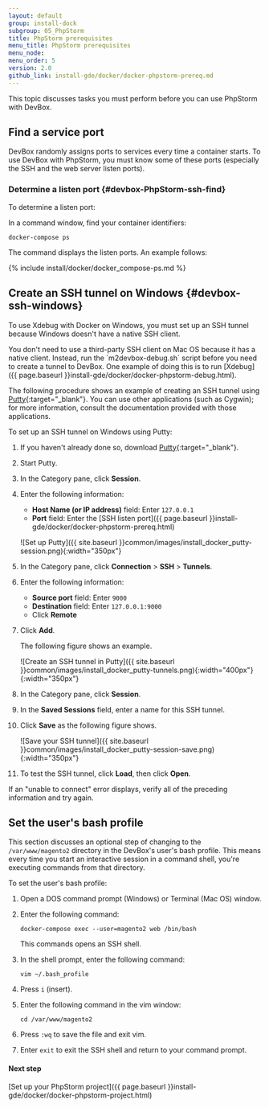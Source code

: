 ```yaml
---
layout: default
group: install-dock
subgroup: 05_PhpStorm
title: PhpStorm prerequisites
menu_title: PhpStorm prerequisites
menu_node: 
menu_order: 5
version: 2.0
github_link: install-gde/docker/docker-phpstorm-prereq.md
---
```


This topic discusses tasks you must perform before you can use PhpStorm with DevBox.

## Find a service port
DevBox randomly assigns ports to services every time a container starts. To use DevBox with PhpStorm, you must know some of these ports (especially the SSH and the web server listen ports). 

### Determine a listen port {#devbox-PhpStorm-ssh-find}
To determine a listen port:

In a command window, find your container identifiers:

	docker-compose ps

The command displays the listen ports. An example follows:

{% include install/docker/docker_compose-ps.md %}

## Create an SSH tunnel on Windows {#devbox-ssh-windows}
To use Xdebug with Docker on Windows, you must set up an SSH tunnel because Windows doesn't have a native SSH client.

<div class="bs-callout bs-callout-info" id="info" markdown="1">
You don't need to use a third-party SSH client on Mac OS because it has a native client. Instead, run the `m2devbox-debug.sh` script before you need to create a tunnel to DevBox. One example of doing this is to run [Xdebug]({{ page.baseurl }}install-gde/docker/docker-phpstorm-debug.html).
</div>

The following procedure shows an example of creating an SSH tunnel using [Putty](http://www.chiark.greenend.org.uk/~sgtatham/putty/download.html){:target="_blank"}. You can use other applications (such as Cygwin); for more information, consult the documentation provided with those applications.

To set up an SSH tunnel on Windows using Putty:

1.	If you haven't already done so, download [Putty](http://www.chiark.greenend.org.uk/~sgtatham/putty/download.html){:target="_blank"}.
2.	Start Putty.
3.	In the Category pane, click **Session**.
4.	Enter the following information:

	*	**Host Name (or IP address)** field: Enter `127.0.0.1`
	*	**Port** field: Enter the [SSH listen port]({{ page.baseurl }}install-gde/docker/docker-phpstorm-prereq.html)

	![Set up Putty]({{ site.baseurl }}common/images/install_docker_putty-session.png){:width="350px"}
3.	In the Category pane, click **Connection** > **SSH** > **Tunnels**.
4.	Enter the following information:

	*	**Source port** field: Enter `9000`
	*	**Destination** field: Enter `127.0.0.1:9000`
	*	Click **Remote**
5.	Click **Add**.

	The following figure shows an example.

	![Create an SSH tunnel in Putty]({{ site.baseurl }}common/images/install_docker_putty-tunnels.png){:width="400px"}{:width="350px"}
6.	In the Category pane, click **Session**.
7.	In the **Saved Sessions** field, enter a name for this SSH tunnel.
8.	Click **Save** as the following figure shows.

	![Save your SSH tunnel]({{ site.baseurl }}common/images/install_docker_putty-session-save.png){:width="350px"}
9.	To test the SSH tunnel, click **Load**, then click **Open**.

If an "unable to connect" error displays, verify all of the preceding information and try again.

## Set the user's bash profile
This section discusses an optional step of changing to the `/var/www/magento2` directory in the DevBox's user's bash profile. This means every time you start an interactive session in a command shell, you're executing commands from that directory.

To set the user's bash profile:

1.	Open a DOS command prompt (Windows) or Terminal (Mac OS) window.
2.	Enter the following command:

		docker-compose exec --user=magento2 web /bin/bash

	This commands opens an SSH shell.
3.	In the shell prompt, enter the following command:

		vim ~/.bash_profile
4.	Press `i` (insert).
5.	Enter the following command in the vim window:

		cd /var/www/magento2
6.	Press `:wq` to save the file and exit vim.
7.	Enter `exit` to exit the SSH shell and return to your command prompt.

#### Next step
[Set up your PhpStorm project]({{ page.baseurl }}install-gde/docker/docker-phpstorm-project.html)